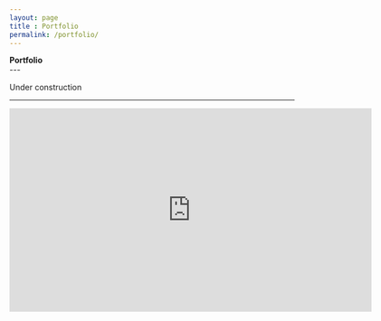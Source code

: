 ```yaml
---
layout: page
title : Portfolio
permalink: /portfolio/
---
```


<div class="manual-post">
  <div class="manual manual-title">
  <strong>Portfolio</strong>
  </div>
</div>
---

Under construction

---

<iframe src="https://player.vimeo.com/video/187553790?color=FFFFFF" width="640" height="360" frameborder="0" webkitallowfullscreen mozallowfullscreen allowfullscreen></iframe>
